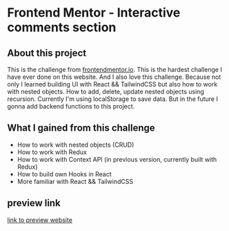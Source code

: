 # Frontend Mentor - Interactive comments section

## About this project

This is the challenge from [frontendmentor.io](frontendmentor.io).
This is the hardest challenge I have ever done on this website. And I also love this challenge. Because not only I learned building UI with React && TailwindCSS but also how to work with nested objects. How to add, delete, update nested objects using recursion.
Currently I'm using localStorage to save data. But in the future I gonna add backend functions to this project.

## What I gained from this challenge

- How to work with nested objects (CRUD)
- How to work with Redux
- How to work with Context API (in previous version, currently built with Redux)
- How to build own Hooks in React
- More familiar with React && TailwindCSS

## preview link

[link to preview website](https://nostalgic-varahamihira-a7d803.netlify.app//)
